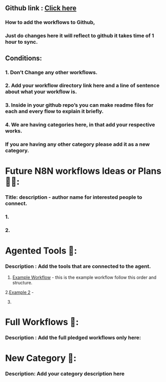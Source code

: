 ## Github link : [Click here](https://github.com/NumpyNinja2025/AgenticAI_Workflows)
### How to add the workflows to Github,

### Just do changes here it will reflect to github it takes time of 1 hour to sync.

## Conditions:

### 1. Don’t Change any other workflows.

### 2. Add your workflow directory link here and a line of sentence about what your workflow is.

### 3. Inside in your github repo’s you can make readme files for each and every flow to explain it briefly.

### 4. We are having categories here, in that add your respective works.

### If you are having any other category please add it as a new category.


# Future N8N workflows Ideas or Plans 💭💡: 

### Title: description - author name for interested people to connect.

### 1.

### 2.

# Agented Tools 🧰: 

### Description : Add the tools that are connected to the agent.

1. [Example Workflow](https://github.com/RAMM143/numpy-ninja-flow-chart/tree/main/My%20n8n%20Workflows/Example%20flow%20Directory) - this is the example workflow follow this order and structure.

2.[Example 2](http://www.google.com) - 

3.



# Full Workflows 💯:

### Description : Add the full pledged workflows only here:


# New Category 🤔:

### Description: Add your category description here
